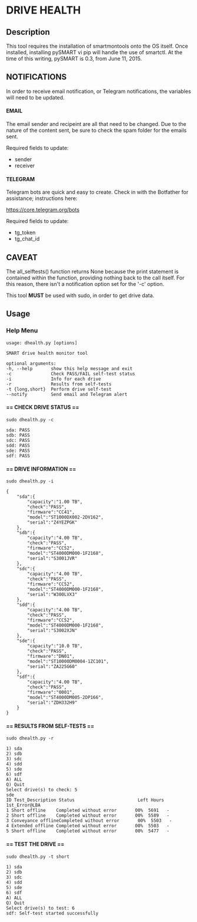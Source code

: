 DRIVE HEALTH
===

Description
---
This tool requires the installation of smartmontools onto the OS itself.
Once installed, installing pySMART vi pip will handle the use of smartctl.
At the time of this writing, pySMART is 0.3, from June 11, 2015.


NOTIFICATIONS
---
In order to receive email notification, or Telegram notifications, the
variables will need to be updated.

#### EMAIL
The email sender and recipeint are all that need to be changed.
Due to the nature of the content sent, be sure to check the spam folder
for the emails sent.

Required fields to update:
* sender
* receiver

#### TELEGRAM
Telegram bots are quick and easy to create. Check in with the Botfather
for assistance; instructions here:

https://core.telegram.org/bots

Required fields to update:
* tg_token
* tg_chat_id


CAVEAT
---
The all_selftests() function returns None because the print statement is
contained within the function, providing nothing back to the call itself.
For this reason, there isn't a notification option set for the '-c' option.

This tool **MUST** be used with sudo, in order to get drive data.


Usage
---
### Help Menu

    usage: dhealth.py [options]

    SMART drive health monitor tool

    optional arguments:
    -h, --help       show this help message and exit
    -c               Check PASS/FAIL self-test status
    -i               Info for each drive
    -r               Results from self-tests
    -t {long,short}  Perform drive self-test
    --notify         Send email and Telegram alert


#### == CHECK DRIVE STATUS ==

    sudo dhealth.py -c

    sda: PASS
    sdb: PASS
    sdc: PASS
    sdd: PASS
    sde: PASS
    sdf: PASS


#### == DRIVE INFORMATION ==

    sudo dhealth.py -i

    {
        "sda":{
            "capacity":"1.00 TB",
            "check":"PASS",
            "firmware":"CC41",
            "model":"ST1000DX002-2DV162",
            "serial":"Z4YEZPGK"
        },
        "sdb":{
            "capacity":"4.00 TB",
            "check":"PASS",
            "firmware":"CC52",
            "model":"ST4000DM000-1F2168",
            "serial":"S3001JVR"
        },
        "sdc":{
            "capacity":"4.00 TB",
            "check":"PASS",
            "firmware":"CC52",
            "model":"ST4000DM000-1F2168",
            "serial":"W300LVX3"
        },
        "sdd":{
            "capacity":"4.00 TB",
            "check":"PASS",
            "firmware":"CC52",
            "model":"ST4000DM000-1F2168",
            "serial":"S3002XJN"
        },
        "sde":{
            "capacity":"10.0 TB",
            "check":"PASS",
            "firmware":"DN01",
            "model":"ST10000DM0004-1ZC101",
            "serial":"ZA225G60"
        },
        "sdf":{
            "capacity":"4.00 TB",
            "check":"PASS",
            "firmware":"0001",
            "model":"ST4000DM005-2DP166",
            "serial":"ZDH332H9"
        }
    }


#### == RESULTS FROM SELF-TESTS ==

    sudo dhealth.py -r

    1) sda
    2) sdb
    3) sdc
    4) sdd
    5) sde
    6) sdf
    A) ALL
    Q) Quit
    Select drive(s) to check: 5
    sde
    ID Test_Description Status                        Left Hours  1st_Error@LBA
    1 Short offline    Completed without error       00%  5691   -
    2 Short offline    Completed without error       00%  5589   -
    3 Conveyance offlineCompleted without error       00%  5503   -
    4 Extended offline Completed without error       00%  5503   -
    5 Short offline    Completed without error       00%  5477   -


#### == TEST THE DRIVE ==

    sudo dhealth.py -t short

    1) sda
    2) sdb
    3) sdc
    4) sdd
    5) sde
    6) sdf
    A) ALL
    Q) Quit
    Select drive(s) to test: 6
    sdf: Self-test started successfully



